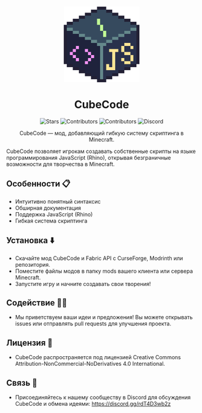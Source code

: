 <p align="center">
  <img src="https://github.com/Erfram/CubeCode/blob/main/cubecode_logo.png" alt="CubeCode Logo" width="200">
</p>
<h1 align="center">CubeCode</h1>
<p align="center">
  <img src="https://img.shields.io/github/stars/Erfram/CubeCode.svg?style=for-the-badge&color=d5c3f0&labelColor=302D41" alt="Stars">
  <img src="https://img.shields.io/github/contributors/Erfram/CubeCode.svg?style=for-the-badge&color=89c3f0&labelColor=302D41" alt="Contributors">
  <img src="https://img.shields.io/badge/Open Source-❤️-blue?style=for-the-badge&color=DD9999&labelColor=302D41" alt="Contributors">
  <img src="https://img.shields.io/discord/1114465295436877824?style=for-the-badge&label=Discord&logo=discord&color=99DDDF&logoColor=d9e0ee&labelColor=302D41" alt="Discord">
</p>
<p align="center">CubeCode — мод, добавляющий гибкую систему скриптинга в Minecraft.</p>
CubeCode позволяет игрокам создавать собственные скрипты на языке программирования JavaScript (Rhino), открывая безграничные возможности для творчества в Minecraft.

## Особенности 📋
  - Интуитивно понятный синтаксис
  - Обширная документация
  - Поддержка JavaScript (Rhino)
  - Гибкая система скриптинга

## Установка ⬇️
  - Скачайте мод CubeCode и Fabric API с CurseForge, Modrinth или репозитория.
  - Поместите файлы модов в папку mods вашего клиента или сервера Minecraft.
  - Запустите игру и начните создавать свои творения!

## Содействие 🤝🏼
  - Мы приветствуем ваши идеи и предложения! Вы можете открывать issues или отправлять pull requests для улучшения проекта.
## Лицензия 📃
  - CubeCode распространяется под лицензией Creative Commons Attribution-NonCommercial-NoDerivatives 4.0 International.
## Связь 📡
  - Присоединяйтесь к нашему сообществу в Discord для обсуждения CubeCode и обмена идеями: https://discord.gg/rdT4D3wb2z
</p>
